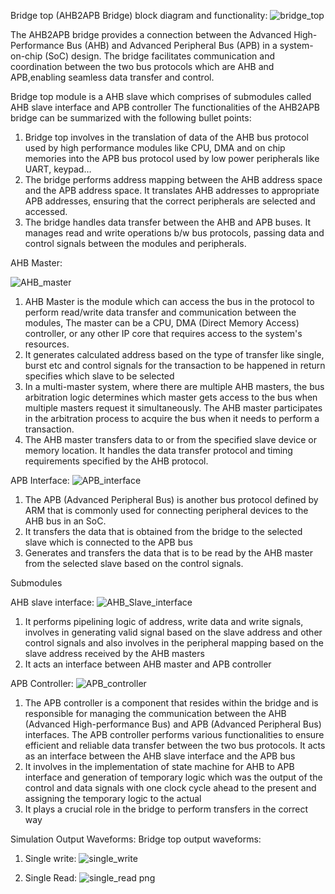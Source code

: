 Bridge top (AHB2APB Bridge) block diagram and functionality:
![bridge_top](https://github.com/Rakeshgupta2020/AHB2APB-Brdige-Implementation-uisng-verilog-HDL/assets/126176140/f769b8a0-9081-4387-b1a5-f5330bd7382d)

The AHB2APB bridge provides a connection between the Advanced High-Performance Bus (AHB) and Advanced Peripheral Bus (APB) in a system-on-chip (SoC) design. The bridge facilitates communication and coordination between the two bus protocols which are AHB and APB,enabling seamless data transfer and control. 

Bridge top module is a AHB slave which comprises of submodules called AHB slave interface and APB controller 
The functionalities of the AHB2APB bridge can be summarized with the following bullet points:
1. Bridge top involves in the translation of data of the AHB bus protocol used by high performance modules like CPU, DMA and on chip memories into the APB bus protocol used by low power peripherals like UART, keypad…
2. The bridge performs address mapping between the AHB address space and the APB address space. It translates AHB addresses to appropriate APB addresses, ensuring that the correct peripherals are selected and accessed.
3. The bridge handles data transfer between the AHB and APB buses. It manages read and write operations b/w bus protocols, passing data and control signals between the modules and peripherals.

AHB Master:


![AHB_master](https://github.com/Rakeshgupta2020/AHB2APB-Brdige-Implementation-uisng-verilog-HDL/assets/126176140/d767a4d3-7c04-4599-9ee6-287dbdc2f4d6)

1. AHB Master is the module which can access the bus in the protocol to perform read/write data transfer and communication between the modules, The master can be a CPU, DMA (Direct Memory Access) controller, or any other IP core that requires access to the system's resources.
2. It generates calculated address based on the type of transfer like single, burst etc and control signals for the transaction to be happened in return specifies which slave to be selected
3. In a multi-master system, where there are multiple AHB masters, the bus arbitration logic determines which master gets access to the bus when multiple masters request it simultaneously. The AHB master participates in the arbitration process to acquire the bus when it needs to perform a transaction.
4. The AHB master transfers data to or from the specified slave device or memory location. It handles the data transfer protocol and timing requirements specified by the AHB protocol.

APB Interface:
![APB_interface](https://github.com/Rakeshgupta2020/AHB2APB-Brdige-Implementation-uisng-verilog-HDL/assets/126176140/9bf9b04d-6c23-482f-a2c8-4f0b94a7f94a)

1. The APB (Advanced Peripheral Bus) is another bus protocol defined by ARM that is commonly used for connecting peripheral devices to the AHB bus in an SoC.
2. It transfers the data that is obtained from the bridge to the selected slave which is connected to the APB bus
3. Generates and transfers the data that is to be read by the AHB master from the selected slave based on the control signals.


Submodules

AHB slave interface:
![AHB_Slave_interface](https://github.com/Rakeshgupta2020/AHB2APB-Brdige-Implementation-uisng-verilog-HDL/assets/126176140/fe590e67-b6d2-40c7-bcb7-ac331be06956)

1. It performs pipelining logic of address, write data and write signals, involves in generating valid signal based on the slave address and other control signals and also involves in the peripheral mapping based on the slave address received by the AHB masters
2. It acts an interface between AHB master and APB controller

APB Controller:
![APB_controller](https://github.com/Rakeshgupta2020/AHB2APB-Brdige-Implementation-uisng-verilog-HDL/assets/126176140/2e296cd7-1710-42b7-9bfa-bf1cd4ec87eb)

1. The APB controller is a component that resides within the bridge and is responsible for managing the communication between the AHB (Advanced High-performance Bus) and APB (Advanced Peripheral Bus) interfaces. The APB controller performs various functionalities to ensure efficient and reliable data transfer between the two bus protocols. It acts as an interface between the AHB slave interface and the APB bus
2. It involves in the implementation of state machine for AHB to APB interface and generation of temporary logic which was the output of the control and data signals with one clock cycle ahead to the present and assigning the temporary logic to the actual
3. It plays a crucial role in the bridge to perform transfers in the correct way

Simulation Output Waveforms:
Bridge top output waveforms:
1. Single write:
![single_write](https://github.com/Rakeshgupta2020/AHB2APB-Brdige-Implementation-uisng-verilog-HDL/assets/126176140/5cc33cda-0388-4e73-ad68-a8c73deae089)

2. Single Read:
![single_read png ](https://github.com/Rakeshgupta2020/AHB2APB-Brdige-Implementation-uisng-verilog-HDL/assets/126176140/e5f67e6a-9973-4d3e-aa60-a92148f69bb0)






